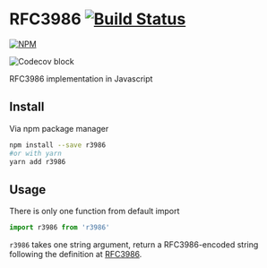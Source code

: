 # RFC3986 [![Build Status](https://travis-ci.org/tranvansang/rfc3986.svg?branch=master)](https://travis-ci.org/tranvansang/rfc3986)
[![NPM](https://nodei.co/npm/r3986.png)](https://nodei.co/npm/r3986/)

![Codecov block](https://codecov.io/gh/tranvansang/rfc3986/branch/master/graphs/tree.svg)

RFC3986 implementation in Javascript

## Install

Via npm package manager

```bash
npm install --save r3986
#or with yarn
yarn add r3986
```

## Usage
There is only one function from default import

```javascript
import r3986 from 'r3986'
```

`r3986` takes one string argument, return a RFC3986-encoded string following the definition at [RFC3986](https://tools.ietf.org/html/rfc3986).
